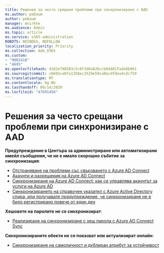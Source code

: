 ```yaml
---
title: Решения за често срещани проблеми при синхронизиране с AAD
ms.author: pebaum
author: pebaum
manager: mnirkhe
ms.audience: Admin
ms.topic: article
ms.service: o365-administration
ROBOTS: NOINDEX, NOFOLLOW
localization_priority: Priority
ms.collection: Adm_O365
ms.custom:
- "9002418"
- "4695"
ms.openlocfilehash: 43d2ef88503c5c0f3d8a82bccb9d401fada0b961
ms.sourcegitcommit: c6692ce0fa1358ec3529e59ca0ecdfdea4cdc759
ms.translationtype: MT
ms.contentlocale: bg-BG
ms.lasthandoff: 09/14/2020
ms.locfileid: "47691456"
---
```

# <a name="solutions-for-aad-synchronization-problems"></a>Решения за често срещани проблеми при синхронизиране с AAD

**Предупреждение в Центъра за администриране или автоматизирани имейл съобщения, че не е имало скорошно събитие за синхронизация**:

- [Отстраняване на проблеми със свързването с Azure AD Connect](https://docs.microsoft.com/azure/active-directory/hybrid/tshoot-connect-connectivity)
- [Акаунти и разрешения на Azure AD Connect](https://go.microsoft.com/fwlink/p/?LinkId=820598)
- [Синхронизиране на Azure AD Connect: как се управлява акаунтът за услуги на Azure AD](https://docs.microsoft.com/azure/active-directory/hybrid/how-to-connect-azureadaccount)
- [Синхронизирането на справочен указател с Azure Active Directory спира, или получавате предупреждение, че синхронизиране не е било регистрирано повече от един ден](https://support.microsoft.com/help/2882421/directory-synchronization-to-azure-active-directory-stops-or-you-re-warned-that-sync-hasn-t-registered-in-more-than-a-day)
 
**Хешовете на паролите не се синхронизират**:

- [Реализиране на синхронизиране с хеш парола с Azure AD Connect Sync](https://docs.microsoft.com/azure/active-directory/hybrid/how-to-connect-password-hash-synchronization)

**Синхронизираните обекти не се показват или актуализират онлайн**:

- [Синхронизиране на самоличност и дублиран атрибут за устойчивост](https://docs.microsoft.com/azure/active-directory/hybrid/how-to-connect-syncservice-duplicate-attribute-resiliency)
